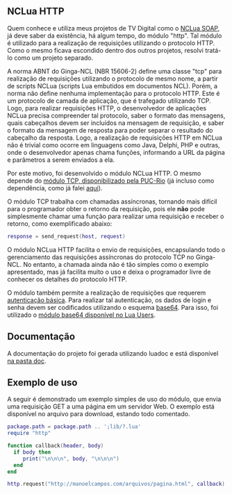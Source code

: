 NCLua HTTP
----------

Quem conhece e utiliza meus projetos de TV Digital como o [NCLua SOAP](https://github.com/manoelcampos/NCLuaHTTP), já deve saber da existência, há algum tempo, do módulo "http". Tal módulo é utilizado para a realização de requisições utilizando o protocolo HTTP. Como o mesmo ficava escondido dentro dos outros projetos, resolvi tratá-lo como um projeto separado.

A norma ABNT do Ginga-NCL (NBR 15606-2) define uma classe "tcp" para realização de requisições utilizando o protocolo de mesmo nome, a partir de scripts NCLua (scripts Lua embutidos em documentos NCL). Porém, a norma não define nenhuma implementação para o protocolo HTTP. Este é um protocolo de camada de aplicação, que é trafegado utilizando TCP. Logo, para realizar requisições HTTP, o desenvolvedor de aplicações NCLua precisa compreender tal protocolo, saber o formato das mensagens, quais cabeçalhos devem ser incluídos na mensagem de requisição, e saber o formato da mensagem de resposta para poder separar o resultado do cabeçalho da resposta. Logo, a realização de requisições HTTP em NCLua não é trivial como ocorre em linguagens como Java, Delphi, PHP e outras, onde o desenvolvedor apenas chama funções, informando a URL da página e parâmetros a serem enviados a ela.

Por este motivo, foi desenvolvido o módulo NCLua HTTP. O mesmo depende do [módulo TCP, disponibilizado pela PUC-Rio](http://www.telemidia.puc-rio.br/~francisco/nclua/tutorial/index.html) (já incluso como dependência, como já falei [aqui](http://manoelcampos.com/2010/01/29/documentacao-do-modulo-tcp-para-nclua/)).

O módulo TCP trabalha com chamadas assíncronas, tornando mais difícil para o programador obter o retorno da requisição, pois ele **não** pode simplesmente chamar uma função para realizar uma requisição e receber o retorno, como exemplificado abaixo:

```lua
response = send_request(host, request)
```

O módulo NCLua HTTP facilita o envio de requisições, encapsulando todo o gerenciamento das requisições assíncronas do protocolo TCP no Ginga-NCL. No entanto, a chamada ainda não é tão simples como o exemplo apresentado, mas já facilita muito o uso e deixa o programador livre de conhecer os detalhes do protocolo HTTP.

O módulo também permite a realização de requisições que requerem [autenticação básica](http://en.wikipedia.org/wiki/Basic_access_authentication). Para realizar tal autenticação, os dados de login e senha devem ser codificados utilizando o esquema [base64](http://en.wikipedia.org/wiki/Base_64). Para isso, foi utilizado o [módulo base64 disponível no Lua Users](http://lua-users.org/wiki/BaseSixtyFour).

Documentação
------------
A documentação do projeto foi gerada utilizando luadoc e está disponível [na pasta doc](doc).

Exemplo de uso
--------------

A seguir é demonstrado um exemplo simples de uso do módulo, que envia uma requisição GET a uma página em um servidor Web. O exemplo está disponível no arquivo para download, estando todo comentado.

```lua
package.path = package.path .. ';lib/?.lua'
require "http"

function callback(header, body)
  if body then
     print("\n\n\n", body, "\n\n\n")
  end
end

http.request("http://manoelcampos.com/arquivos/pagina.html", callback)
```



